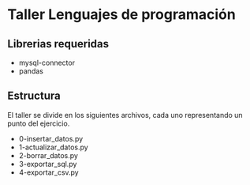 # Taller Lenguajes de programación

## Librerias requeridas
- mysql-connector
- pandas

## Estructura

El taller se divide en los siguientes archivos, cada uno representando un punto del ejercicio.

- 0-insertar_datos.py
- 1-actualizar_datos.py
- 2-borrar_datos.py
- 3-exportar_sql.py
- 4-exportar_csv.py
